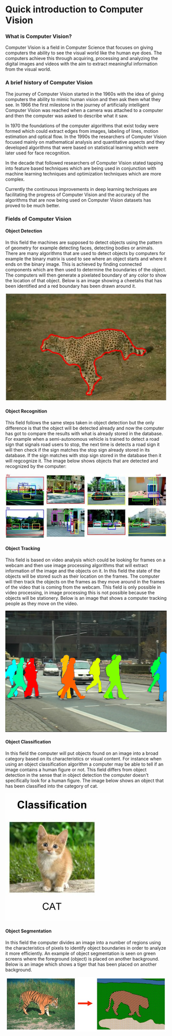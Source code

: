# Quick introduction to Computer Vision
### What is Computer Vision?
Computer Vision is a field in Computer Science that focuses on giving computers the ability to see the visual world like the human eye does. The computers achieve this through acquiring, processing and analyzing the digital images and videos with the aim to extract meaningful information from the visual world. 
### A brief history of Computer Vision
The journey of Computer Vision started in the 1960s with the idea of giving computers the ability to mimic human vision and then ask them what they see. In 1966 the first milestone in the journey of artificially intelligent Computer Vision was reached when a camera was attached to a computer and then the computer was asked to describe what it saw.

In 1970 the foundations of the computer algorithms that exist today were formed which could extract edges from images, labeling of lines, motion estimation and optical flow. 
In the 1990s the researchers of Computer Vision focused mainly on mathematical analysis and quantitative aspects and they developed algorithms that were based on statistical learning which were later used for face recognition. 

In the decade that followed researchers of Computer Vision stated tapping into feature based techniques which are being used in conjunction with machine learning techniques and optimization techniques which are more complex. 

Currently the continuous improvements in deep learning techniques are facilitating the progress of Computer Vision and the accuracy of the algorithms that are now being used on Computer Vision datasets has proved to be much better.  
### Fields of Computer Vision
#### Object Detection
In this field the machines are supposed to  detect objects using the pattern of geometry for example detecting faces, detecting bodies or animals. There are many algorithms that are used to detect objects by computers for example the binary matrix is used to see where an object starts and where it ends on the binary image. This is achieved by finding connected components which are then used to determine the boundaries of the object. The computers will then generate a pixelated boundary of any color to show the location of that object. Below is an image showing a cheetahs that has been identified and a red boundary has been drawn around it.

![_figure 1_ Cheetah detected and boundaries in a red boundary](cheetah.jpg)

#### Object Recognition
This field follows the same steps taken in object detection but the only difference is that the object will be detected already and now the computer has got to compare the results with what is already stored in the database. For example when a semi-autonomous vehicle is trained to detect a road sign that signals road users to stop, the next time is detects a road sign it will then check if the sign matches the stop sign already stored in its database. If the sign matches with stop sign stored in the database then it will regcognize it. The image below shows objects that are detected and recognized by the computer:

![images](dnr.jpg)

#### Object Tracking
This field is based on video analysis which could be looking for frames on a webcam and then use image processing algorithms that will extract information of the image and the objects on it. In this field the state of the objects will be stored such as their location on the frames. The computer will then track the objects on the frames as they move around in the frames of the video that is coming from the webcam. This field is only possible in  video processing, in image processing this is not possible because the objects will be stationery. Below is an image that shows a computer tracking people as they move on the video.

![Image](t.png)

#### Object Classification
In this field the computer will put objects found on an image into a broad category based on its characteristics or visual content. For instance when using an object classification algorithm a computer may be able to tell if an image contains a human figure or not. This field differs from object detection in the sense that in object detection the computer doesn't specifically look for a human figure. The image below shows an object that has been classified into the category of cat.

![image](cat.jpg)

#### Object Segmentation
In this field the computer divides an image into a number of regions using the characteristics of  pixels to identify object boundaries in order to analyze it more efficiently. An example of object segmentation is seen on green screens where the foreground (object) is placed on another background. Below is an image which shows a tiger that has been placed on another background.

![Image](seg.jpg)


